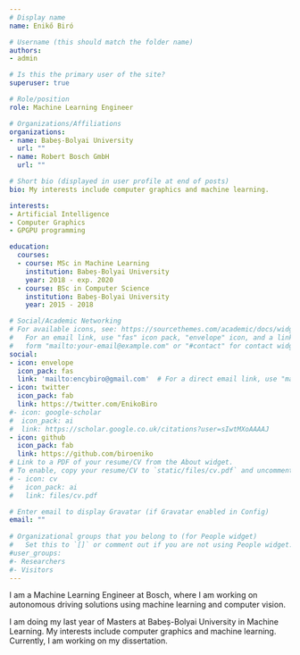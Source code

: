 ```yaml
---
# Display name
name: Enikő Biró

# Username (this should match the folder name)
authors:
- admin

# Is this the primary user of the site?
superuser: true

# Role/position
role: Machine Learning Engineer

# Organizations/Affiliations
organizations:
- name: Babeș-Bolyai University
  url: ""
- name: Robert Bosch GmbH
  url: ""

# Short bio (displayed in user profile at end of posts)
bio: My interests include computer graphics and machine learning.

interests:
- Artificial Intelligence
- Computer Graphics
- GPGPU programming

education:
  courses:
  - course: MSc in Machine Learning
    institution: Babeș-Bolyai University
    year: 2018 - exp. 2020
  - course: BSc in Computer Science
    institution: Babeș-Bolyai University
    year: 2015 - 2018

# Social/Academic Networking
# For available icons, see: https://sourcethemes.com/academic/docs/widgets/#icons
#   For an email link, use "fas" icon pack, "envelope" icon, and a link in the
#   form "mailto:your-email@example.com" or "#contact" for contact widget.
social:
- icon: envelope
  icon_pack: fas
  link: 'mailto:encybiro@gmail.com'  # For a direct email link, use "mailto:test@example.org".
- icon: twitter
  icon_pack: fab
  link: https://twitter.com/EnikoBiro
#- icon: google-scholar
#  icon_pack: ai
#  link: https://scholar.google.co.uk/citations?user=sIwtMXoAAAAJ
- icon: github
  icon_pack: fab
  link: https://github.com/biroeniko
# Link to a PDF of your resume/CV from the About widget.
# To enable, copy your resume/CV to `static/files/cv.pdf` and uncomment the lines below.  
# - icon: cv
#   icon_pack: ai
#   link: files/cv.pdf

# Enter email to display Gravatar (if Gravatar enabled in Config)
email: ""
  
# Organizational groups that you belong to (for People widget)
#   Set this to `[]` or comment out if you are not using People widget.  
#user_groups:
#- Researchers
#- Visitors
---
```


I am a Machine Learning Engineer at Bosch, where I am working on autonomous driving solutions using machine learning and computer vision.

I am doing my last year of Masters at Babeș-Bolyai University in Machine Learning. My interests include computer graphics and machine learning. Currently, I am working on my dissertation.
